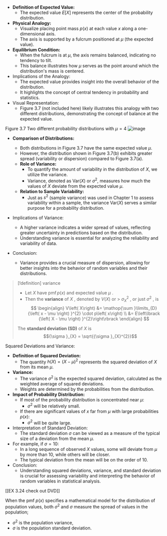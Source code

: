 - **Definition of Expected Value:**
	- The expected value $E[X]$ represents the center of the probability distribution.
- **Physical Analogy:**
	- Visualize placing point mass $p(x)$ at each value $x$ along a one-dimensional axis.
	- The axis is supported by a fulcrum positioned at $\mu$ (the expected value).
- **Equilibrium Condition:**
	- When the fulcrum is at $\mu$, the axis remains balanced, indicating no tendency to tilt.
	- This balance illustrates how $\mu$ serves as the point around which the distribution's mass is centered.
- Implications of the Analogy:
	- The expected value provides insight into the overall behavior of the distribution.
	- It highlights the concept of central tendency in probability and statistics.
- Visual Representation:
	- Figure 3.7 (not included here) likely illustrates this analogy with two different distributions, demonstrating the concept of balance at the expected value.

Figure 3.7 
Two different probability distributions with $\mu = 4$
![image](images/019165cb-e657-75f5-b964-f15ddb80567f_19_883618.jpg)

- **Comparison of Distributions:**
	- Both distributions in Figure 3.7 have the same expected value $\mu$.
    - However, the distribution shown in Figure 3.7(b) exhibits greater spread (variability or dispersion) compared to Figure 3.7(a).
  - **Role of Variance:**
    - To quantify the amount of variability in the distribution of $X$, we utilize the variance.
    - Variance, denoted as $\text{Var}(X)$ or $\sigma^2$, measures how much the values of $X$ deviate from the expected value $\mu$.
  - **Relation to Sample Variability:**
    - Just as $s^2$ (sample variance) was used in Chapter 1 to assess variability within a sample, the variance $\text{Var}(X)$ serves a similar purpose for a probability distribution.

- Implications of Variance:
	- A higher variance indicates a wider spread of values, reflecting greater uncertainty in predictions based on the distribution.
	- Understanding variance is essential for analyzing the reliability and variability of data.

- Conclusion:
	- Variance provides a crucial measure of dispersion, allowing for better insights into the behavior of random variables and their distributions.

> [!definition] variance
> - Let $X$ have $\operatorname{pmf}p\left( x\right)$ and expected value $\mu$ . 
> - Then the **variance** of $X$ , denoted by $V\left( X\right)$ or > ${\sigma }_{X}^{2}$ , or just ${\sigma }^{2}$ , is
> $$
> \begin{align}
> V\left( X\right) 
> &= \mathop{\sum }\limits_{D}{\left( x - \mu \right) }^{2} \cdot p\left( x\right) \\
> &= E\left\lbrack {\left( X - \mu \right) }^{2}\right\rbrack
> \end{align}
> $$
> 
> The **standard deviation (SD)** of $X$ is
> $${\sigma }_{X} = \sqrt{{\sigma }_{X}^{2}}$$

Squared Deviations and Variance:
- **Definition of Squared Deviation:**
	- The quantity $h(X) = (X - \mu)^2$ represents the squared deviation of $X$ from its mean $\mu$.
- **Variance:**
    - The variance $\sigma^2$ is the expected squared deviation, calculated as the weighted average of squared deviations.
    - Weights are determined by the probabilities from the distribution.
- **Impact of Probability Distribution:**
    - If most of the probability distribution is concentrated near $\mu$:
		- $\sigma^2$ will be relatively small.
    - If there are significant values of $x$ far from $\mu$ with large probabilities $p(x)$:
		- $\sigma^2$ will be quite large.
- Interpretation of Standard Deviation:
	- The standard deviation $\sigma$ can be viewed as a measure of the typical size of a deviation from the mean $\mu$.
- For example, if $\sigma = 10$:
    - In a long sequence of observed $X$ values, some will deviate from $\mu$ by more than 10, while others will be closer.
    - The typical deviation from the mean will be on the order of 10.
- Conclusion:
	- Understanding squared deviations, variance, and standard deviation is crucial for assessing variability and interpreting the behavior of random variables in statistical analysis.

[[EX 3.24 check out DVD]]

When the pmf $p\left( x\right)$ specifies a mathematical model for the distribution of population values, both ${\sigma }^{2}$ and $\sigma$ measure the spread of values in the population;
- ${\sigma }^{2}$ is the population variance, 
- $\sigma$ is the population standard deviation.